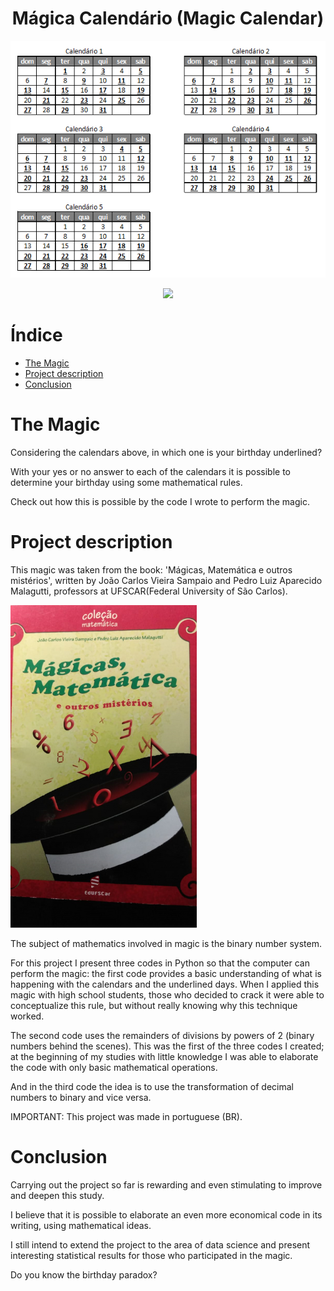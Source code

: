 <h1 align="center"> Mágica Calendário (Magic Calendar) </h1>

![CALENDÁRIO](https://github.com/ViniciusValdivia/Magica-Calendario/blob/main/M%C3%81GICA%20CALEND%C3%81RIO.png)

<p align="center">
<img src="http://img.shields.io/static/v1?label=STATUS&message=FINALIZADO%20(V1)&color=GREEN&style=for-the-badge"/>
</p>

# Índice 

* [The Magic](#The-Magic)
* [Project description](#Project-description)
* [Conclusion](#Conclusion)


# The Magic
Considering the calendars above, in which one is your birthday underlined?

With your yes or no answer to each of the calendars it is possible to determine your birthday using some mathematical rules.

Check out how this is possible by the code I wrote to perform the magic.

# Project description
This magic was taken from the book: 'Mágicas, Matemática e outros mistérios', written by João Carlos Vieira Sampaio and 
Pedro Luiz Aparecido Malagutti, professors at UFSCAR(Federal University of São Carlos).

![CAPA LIVRO](https://github.com/ViniciusValdivia/Magica-Calendario/blob/main/LIVRO%20M%C3%81GICA.png)

The subject of mathematics involved in magic is the binary number system.

For this project I present three codes in Python so that the computer can perform the magic: the first code provides a basic understanding of
what is happening with the calendars and the underlined days. 
When I applied this magic with high school students, those who decided to crack it were able to conceptualize this rule, but 
without really knowing why this technique worked.

The second code uses the remainders of divisions by powers of 2 (binary numbers behind the scenes). This was the first of the three codes I created; 
at the beginning of my studies with little knowledge I was able to elaborate the code with only basic mathematical operations.

And in the third code the idea is to use the transformation of decimal numbers to binary and vice versa.

IMPORTANT: This project was made in portuguese (BR).

# Conclusion
Carrying out the project so far is rewarding and even stimulating to improve and deepen this study.

I believe that it is possible to elaborate an even more economical code in its writing, using mathematical ideas.

I still intend to extend the project to the area of ​​data science and present interesting statistical results for those who participated in the magic.

Do you know the birthday paradox?
